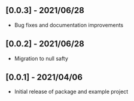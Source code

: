 ## [0.0.3] - 2021/06/28

* Bug fixes and documentation improvements

## [0.0.2] - 2021/06/28

* Migration to null safty


## [0.0.1] - 2021/04/06

* Initial release of package and example project
